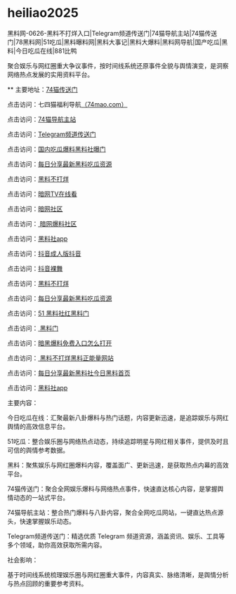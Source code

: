 # heiliao2025
黑料网-0626-黑料不打烊入口|Telegram频道传送门|74猫导航主站|74猫传送门|78黑料网|51吃瓜|黑料曝料网|黑料大事记|黑料大爆料|黑料网导航|国产吃瓜|黑料|今日吃瓜在线|881比鸭

聚合娱乐与网红圈重大争议事件，按时间线系统还原事件全貌与舆情演变，是洞察网络热点发展的实用资料平台。

** 主要地址：<a href="https://74mao.com/">74猫传送门</a>

点击访问：七四猫福利导航<a href="https://74mao.com/">（74mao.com）</a>

点击访问：<a href="https://74mao.com/">74猫导航主站</a>

点击访问：<a href="https://74mao.com/">Telegram频道传送门</a>

点击访问：<a href="https://hl442.pages.dev/">国内吃瓜爆料黑料社曝门</a>

点击访问：<a href="https://hl440.pages.dev/">每日分享最新黑料吃瓜资源</a>

点击访问：<a href="https://hl450.pages.dev/">黑料不打烊</a>

点击访问：<a href="https://aw9-02.pages.dev/">暗网TV在线看 </a>

点击访问：<a href="https://aw1-03.pages.dev/">暗网社区</a>

点击访问：<a href="https://aw3-02.pages.dev/"> 暗网爆料社区</a>

点击访问：<a href="https://hl372.pages.dev/">黑料社app</a>

点击访问：<a href="https://dy8-02.pages.dev/">抖音成人版抖音</a>

点击访问：<a href="https://dy9-12.pages.dev/">抖音裸舞</a>

点击访问：<a href="https://hl388.pages.dev/">黑料不打烊</a>

点击访问：<a href="https://hl440.pages.dev/">每日分享最新黑料吃瓜资源</a>

点击访问：<a href="https://hl441.pages.dev/">51 黑料社红黑料门</a>

点击访问：<a href="https://hl443.pages.dev/"> 黑料门</a>

点击访问：<a href="https://hl445.pages.dev/">暗黑爆料免费入口怎么打开</a>

点击访问：<a href="https://hl447.pages.dev/"> 黑料不打烊黑料正能量网站</a>

点击访问：<a href="https://hl446.pages.dev/">每日分享最新黑料社今日黑料首页</a>

点击访问：<a href="https://hl448.pages.dev/">黑料社app</a>

主要内容：

今日吃瓜在线：汇聚最新八卦爆料与热门话题，内容更新迅速，是追踪娱乐与网红舆情的高效信息平台。

51吃瓜：整合娱乐圈与网络热点动态，持续追踪明星与网红相关事件，提供及时且可信的舆情参考数据。

黑料：聚焦娱乐与网红圈爆料内容，覆盖面广、更新迅速，是获取热点内幕的高效平台。

74猫传送门：聚合全网娱乐爆料与网络热点事件，快速直达核心内容，是掌握舆情动态的一站式平台。

74猫导航主站：整合热门爆料与八卦内容，聚合全网吃瓜网站，一键直达热点源头，快速掌握娱乐动态。

Telegram频道传送门：精选优质 Telegram 频道资源，涵盖资讯、娱乐、工具等多个领域，助你高效获取所需内容。

社会影响：

基于时间线系统梳理娱乐圈与网红圈重大事件，内容真实、脉络清晰，是舆情分析与热点回顾的重要参考资料。

<span style="display:none;">[Canonical link](）</span>
